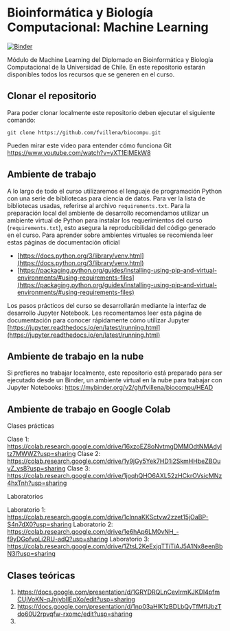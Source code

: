 # Bioinformática y Biología Computacional: Machine Learning


[![Binder](https://mybinder.org/badge_logo.svg)](https://mybinder.org/v2/gh/fvillena/biocompu/2022)


Módulo de Machine Learning del Diplomado en Bioinformática y Biología Computacional de la Universidad de Chile. En este repositorio estarán disponibles todos los recursos que se generen en el curso.

## Clonar el repositorio

Para poder clonar localmente este repositorio deben ejecutar el siguiente comando:

```
git clone https://github.com/fvillena/biocompu.git
```

Pueden mirar este video para entender cómo funciona Git https://www.youtube.com/watch?v=yXT1ElMEkW8

## Ambiente de trabajo

A lo largo de todo el curso utilizaremos el lenguaje de programación Python con una serie de bibliotecas para ciencia de datos. Para ver la lista de bibliotecas usadas, referirse al archivo `requirements.txt`. Para la preparación local del ambiente de desarrollo recomendamos utilizar un ambiente virtual de Python para instalar los requerimientos del curso (`requirements.txt`), esto asegura la reproducibilidad del código generado en el curso. Para aprender sobre ambientes virtuales se recomienda leer estas páginas de documentación oficial

- [https://docs.python.org/3/library/venv.html](https://docs.python.org/3/library/venv.html)
- [https://packaging.python.org/guides/installing-using-pip-and-virtual-environments/#using-requirements-files](https://packaging.python.org/guides/installing-using-pip-and-virtual-environments/#using-requirements-files)

Los pasos prácticos del curso se desarrollarán mediante la interfaz de desarrollo Jupyter Notebook. Les recomentamos leer esta página de documentación para conocer rápidamente cómo utilizar Jupyter [https://jupyter.readthedocs.io/en/latest/running.html](https://jupyter.readthedocs.io/en/latest/running.html)

## Ambiente de trabajo en la nube

Si prefieres no trabajar localmente, este repositorio está preparado para ser ejecutado desde un Binder, un ambiente virtual en la nube para trabajar con Jupyter Notebooks: https://mybinder.org/v2/gh/fvillena/biocompu/HEAD

## Ambiente de trabajo en Google Colab

Clases prácticas

Clase 1: https://colab.research.google.com/drive/16xzoEZ8oNvtmgDMMOdtNMAdyltz7MWWZ?usp=sharing
Clase 2: https://colab.research.google.com/drive/1y9jGy5Yek7HD1i2SkmHHbeZBOuvZ_ys8?usp=sharing
Clase 3: https://colab.research.google.com/drive/1joqhQHO6AXL52zHCkrOVsicMNz4hxTnh?usp=sharing

Laboratorios

Laboratorio 1:  https://colab.research.google.com/drive/1clnnaKKSctvw2zzet15jOaBP-S4n7dX0?usp=sharing
Laboratorio 2:  https://colab.research.google.com/drive/1e6hAp6LM0vNH_-f9yDGofvoLi2RU-adQ?usp=sharing
Laboratorio 3:  https://colab.research.google.com/drive/1ZtsL2KeExjqTTiTiAJ5A1Nx8eenBbN3l?usp=sharing


## Clases teóricas

1. https://docs.google.com/presentation/d/1GRYDRQLnCevlrmKJKDl4pfmCUjVoKN-qJnjybIIEqXo/edit?usp=sharing
2. https://docs.google.com/presentation/d/1np03aHlK1zBDLbQyTfMfIJbzTdo60U2rpvqfw-rxomc/edit?usp=sharing
3. 
